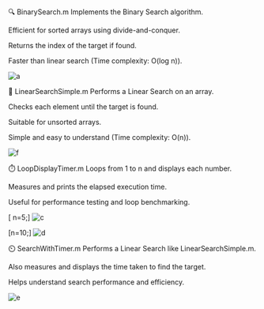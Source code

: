 🔍 BinarySearch.m
Implements the Binary Search algorithm.

Efficient for sorted arrays using divide-and-conquer.

Returns the index of the target if found.

Faster than linear search (Time complexity: O(log n)).

![a](https://github.com/user-attachments/assets/9c0d05fa-9eb6-4fc1-a8a0-1315b14db127)

🔎 LinearSearchSimple.m
Performs a Linear Search on an array.

Checks each element until the target is found.

Suitable for unsorted arrays.

Simple and easy to understand (Time complexity: O(n)).

![f](https://github.com/user-attachments/assets/0fa25c55-5409-43b9-82e6-5f4cbd19d7bc)

⏱️ LoopDisplayTimer.m
Loops from 1 to n and displays each number.

Measures and prints the elapsed execution time.

Useful for performance testing and loop benchmarking.

[ n=5;]
![c](https://github.com/user-attachments/assets/13ef9b41-78eb-48ad-ae92-587586c89493)

[n=10;]
![d](https://github.com/user-attachments/assets/ae127dca-b7b5-4322-980d-59ef9442efb4)


⏲️ SearchWithTimer.m
Performs a Linear Search like LinearSearchSimple.m.

Also measures and displays the time taken to find the target.

Helps understand search performance and efficiency.

![e](https://github.com/user-attachments/assets/496f54a7-478d-467c-8cf1-7671d3284aaa)

